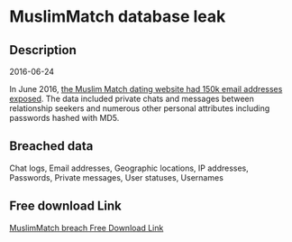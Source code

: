 # MuslimMatch database leak

## Description

2016-06-24

In June 2016, <a href="https://motherboard.vice.com/read/hacked-private-messages-from-dating-site-muslim-match" target="_blank" rel="noopener">the Muslim Match dating website had 150k email addresses exposed</a>. The data included private chats and messages between relationship seekers and numerous other personal attributes including passwords hashed with MD5.

## Breached data

Chat logs, Email addresses, Geographic locations, IP addresses, Passwords, Private messages, User statuses, Usernames

## Free download Link

[MuslimMatch breach Free Download Link](https://tinyurl.com/2b2k277t)